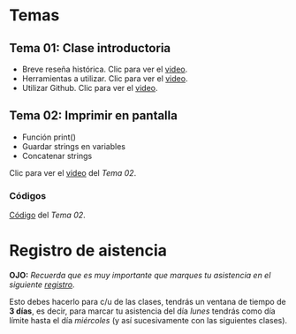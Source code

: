 # Temas 
## __Tema 01:__ Clase introductoria
* Breve reseña histórica. Clic para ver el [video]().
* Herramientas a utilizar. Clic para ver el [video](https://drive.google.com/file/d/1TyWJ6yo0RM0rbUYM4NfHAWf9UrCNnl75/view?usp=sharing).
* Utilizar Github. Clic para ver el [video]().


## __Tema 02:__ Imprimir en pantalla
* Función print()
* Guardar strings en variables
* Concatenar strings

Clic para ver el [video](https://drive.google.com/file/d/1As1FtW33PD2JXOCxhVrA7mhDKQBjX7QH/view?usp=sharing) del _Tema 02_.

### Códigos
[Código](https://github.com/AFIF-UG/Introduccion_a_Python-Curso_Online/blob/main/Clase_01/Codigo_Tema_02.ipynb) del _Tema 02_.


# Registro de aistencia
__OJO:__ _Recuerda que es muy importante que marques tu asistencia en el siguiente [registro](https://docs.google.com/forms/d/e/1FAIpQLSeID9_5yDVTnSS0PN8GVF_BjhkPd-w8-tUApaahLWkIojUrUQ/viewform?usp=sf_link)_.

Esto debes hacerlo para c/u de las clases, tendrás un ventana de tiempo de __3 días__, es decir, para marcar tu asistencia del día _lunes_ tendrás como día límite hasta el día _miércoles_ (y así sucesivamente con las siguientes clases).
